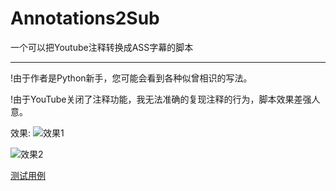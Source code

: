 # Annotations2Sub

一个可以把Youtube注释转换成ASS字幕的脚本

---

!由于作者是Python新手，您可能会看到各种似曾相识的写法。

!由于YouTube关闭了注释功能，我无法准确的复现注释的行为，脚本效果差强人意。

效果:
![效果1](https://www.used255.xyz/uploads/Annotations2Sub_试例/e8kKeUuytqA.png)

![效果2](https://github.com/WRTYis/Annotations2Sub_试例/vnDifjU4HiY.png)

[测试用例](https://github.com/WRTYis/Annotations2Sub_试例)